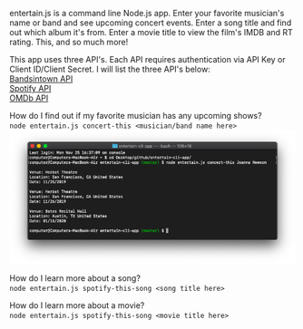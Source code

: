 entertain.js is a command line Node.js app. Enter your favorite musician's name or band and see upcoming concert events. Enter a song title and find out which album it's from. Enter a movie title to view the film's IMDB and RT rating. This, and so much more!

This app uses three API's. Each API requires authentication via API Key or Client ID/Client Secret. I will list the three API's below:  
[Bandsintown API](https://app.swaggerhub.com/apis-docs/Bandsintown/PublicAPI/3.0.0)  
[Spotify API](https://developer.spotify.com/)  
[OMDb API](http://www.omdbapi.com/)

How do I find out if my favorite musician has any upcoming shows?  
`node entertain.js concert-this <musician/band name here>`
![GitHub Logo](reference/concert-this-example.png)

How do I learn more about a song?  
`node entertain.js spotify-this-song <song title here>`

How do I learn more about a movie?  
`node entertain.js spotify-this-song <movie title here>`